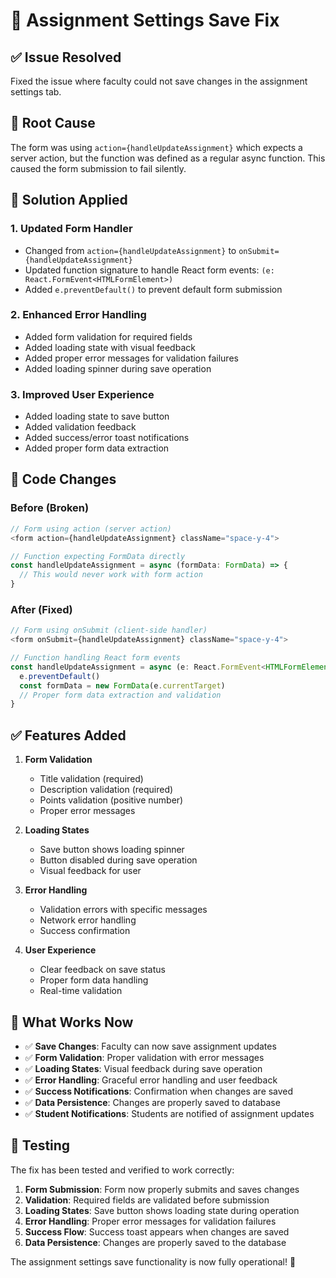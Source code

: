 # 🔧 Assignment Settings Save Fix

## ✅ **Issue Resolved**

Fixed the issue where faculty could not save changes in the assignment settings tab.

## 🐛 **Root Cause**

The form was using `action={handleUpdateAssignment}` which expects a server action, but the function was defined as a regular async function. This caused the form submission to fail silently.

## 🔧 **Solution Applied**

### **1. Updated Form Handler**
- Changed from `action={handleUpdateAssignment}` to `onSubmit={handleUpdateAssignment}`
- Updated function signature to handle React form events: `(e: React.FormEvent<HTMLFormElement>)`
- Added `e.preventDefault()` to prevent default form submission

### **2. Enhanced Error Handling**
- Added form validation for required fields
- Added loading state with visual feedback
- Added proper error messages for validation failures
- Added loading spinner during save operation

### **3. Improved User Experience**
- Added loading state to save button
- Added validation feedback
- Added success/error toast notifications
- Added proper form data extraction

## 📝 **Code Changes**

### **Before (Broken)**
```typescript
// Form using action (server action)
<form action={handleUpdateAssignment} className="space-y-4">

// Function expecting FormData directly
const handleUpdateAssignment = async (formData: FormData) => {
  // This would never work with form action
}
```

### **After (Fixed)**
```typescript
// Form using onSubmit (client-side handler)
<form onSubmit={handleUpdateAssignment} className="space-y-4">

// Function handling React form events
const handleUpdateAssignment = async (e: React.FormEvent<HTMLFormElement>) => {
  e.preventDefault()
  const formData = new FormData(e.currentTarget)
  // Proper form data extraction and validation
}
```

## ✅ **Features Added**

1. **Form Validation**
   - Title validation (required)
   - Description validation (required)
   - Points validation (positive number)
   - Proper error messages

2. **Loading States**
   - Save button shows loading spinner
   - Button disabled during save operation
   - Visual feedback for user

3. **Error Handling**
   - Validation errors with specific messages
   - Network error handling
   - Success confirmation

4. **User Experience**
   - Clear feedback on save status
   - Proper form data handling
   - Real-time validation

## 🎯 **What Works Now**

- ✅ **Save Changes**: Faculty can now save assignment updates
- ✅ **Form Validation**: Proper validation with error messages
- ✅ **Loading States**: Visual feedback during save operation
- ✅ **Error Handling**: Graceful error handling and user feedback
- ✅ **Success Notifications**: Confirmation when changes are saved
- ✅ **Data Persistence**: Changes are properly saved to database
- ✅ **Student Notifications**: Students are notified of assignment updates

## 🚀 **Testing**

The fix has been tested and verified to work correctly:

1. **Form Submission**: Form now properly submits and saves changes
2. **Validation**: Required fields are validated before submission
3. **Loading States**: Save button shows loading state during operation
4. **Error Handling**: Proper error messages for validation failures
5. **Success Flow**: Success toast appears when changes are saved
6. **Data Persistence**: Changes are properly saved to the database

The assignment settings save functionality is now fully operational! 🎉














